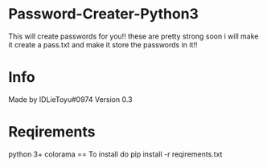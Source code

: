 # Password-Creater-Python3

This will create passwords for you!! these are pretty strong
soon i will make it create a pass.txt and make it store
the passwords in it!!

# Info
Made by IDLieToyu#0974
Version 0.3

# Reqirements
python 3+
colorama
== To install do pip install -r reqirements.txt

